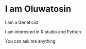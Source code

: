 # I am Oluwatosin

I am a Geneticist

I am interested in R studio and Python

You can ask me anything
